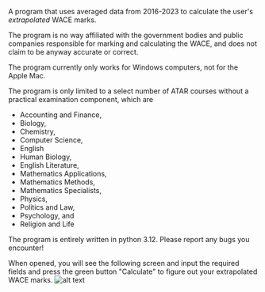 A program that uses averaged data from 2016-2023 to calculate the user's _extrapolated_ WACE marks.

The program is no way affiliated with the government bodies and public companies responsible for marking and calculating the WACE, and does not claim to be anyway accurate or correct.

The program currently only works for Windows computers, not for the Apple Mac.

The program is only limited to a select number of ATAR courses without a practical examination component, which are
- Accounting and Finance,
- Biology,
- Chemistry,
- Computer Science,
- English
- Human Biology,
- English Literature,
- Mathematics Applications,
- Mathematics Methods,
- Mathematics Specialists,
- Physics,
- Politics and Law,
- Psychology, and
- Religion and Life

The program is entirely written in python 3.12.
Please report any bugs you encounter!

When opened, you will see the following screen and input the required fields and press the green button "Calculate" to figure out your extrapolated WACE marks.
![alt text](https://github.com/tiancado/tiancados-wace-marks-calculator/blob/main/WACE%20mark%20calculator%20input%20screen.jpg?raw=true)
